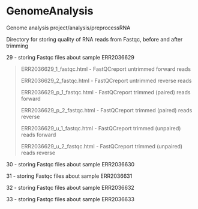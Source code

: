 # GenomeAnalysis
Genome analysis project/analysis/preprocessRNA

Directory for storing quality of RNA reads from Fastqc, before and after trimming


29 - storing Fastqc files about sample ERR2036629
> ERR2036629_1_fastqc.html - FastQCreport untrimmed forward reads
>
> ERR2036629_2_fastqc.html - FastQCreport untrimmed reverse reads
>
> ERR2036629_p_1_fastqc.html - FastQCreport trimmed (paired) reads forward
>
> ERR2036629_p_2_fastqc.html - FastQCreport trimmed (paired) reads reverse
>
> ERR2036629_u_1_fastqc.html - FastQCreport trimmed (unpaired) reads forward
>
> ERR2036629_u_2_fastqc.html - FastQCreport trimmed (unpaired) reads reverse

30 - storing Fastqc files about sample ERR2036630

31 - storing Fastqc files about sample ERR2036631

32 - storing Fastqc files about sample ERR2036632

33 - storing Fastqc files about sample ERR2036633
